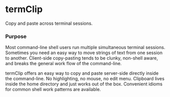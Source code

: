 # termClip
Copy and paste across terminal sessions.

### Purpose

Most command-line shell users run multiple simultaneous terminal sessions. Sometimes you need an easy way to move strings 
of text from one session to another. Client-side copy-pasting tends to be clunky, non-shell aware, and breaks the general
work flow of the command-line. 

termClip offers an easy way to copy and paste server-side directly inside the command-line. No highlighting, no mouse, no
edit menu. Clipboard lives inside the home directory and just works out of the box. Convenient idioms for common shell work
patterns are available.

